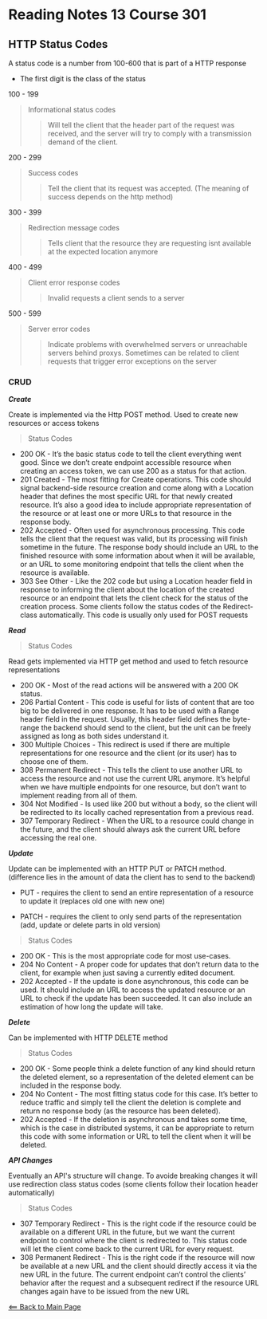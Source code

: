 # Reading Notes 13 Course 301

## HTTP Status Codes

A status code is a number from 100-600 that is part of a HTTP response

- The first digit is the class of the status

100 - 199
> Informational status codes
>> Will tell the client that the header part of the request was received, and the server will try to comply with a transmission demand of the client.

200 - 299
> Success codes
>> Tell the client that its request was accepted. (The meaning of success depends on the http method)

300 - 399
> Redirection message codes
>> Tells client that the resource they are requesting isnt available at the expected location anymore

400 - 499
> Client error response codes
>> Invalid requests a client sends to a server

500 - 599
> Server error codes
>> Indicate problems with overwhelmed servers or unreachable servers behind proxys. Sometimes can be related to client requests that trigger error exceptions on the server

### CRUD

__*Create*__

Create is implemented via the Http POST method. Used to create new resources or access tokens

> Status Codes

- 200 OK - It’s the basic status code to tell the client everything went good. Since we don’t create endpoint accessible resource when creating an access token, we can use 200 as a status for that action.
- 201 Created - The most fitting for Create operations. This code should signal backend-side resource creation and come along with a Location header that defines the most specific URL for that newly created resource. It’s also a good idea to include appropriate representation of the resource or at least one or more URLs to that resource in the response body.
- 202 Accepted - Often used for asynchronous processing. This code tells the client that the request was valid, but its processing will finish sometime in the future. The response body should include an URL to the finished resource with some information about when it will be available, or an URL to some monitoring endpoint that tells the client when the resource is available.
- 303 See Other - Like the 202 code but using a Location header field in response to informing the client about the location of the created resource or an endpoint that lets the client check for the status of the creation process. Some clients follow the status codes of the Redirect-class automatically. This code is usually only used for POST requests

__*Read*__

> Status Codes

Read gets implemented via HTTP get method and used to fetch resource representations

- 200 OK - Most of the read actions will be answered with a 200 OK status.
- 206 Partial Content - This code is useful for lists of content that are too big to be delivered in one response. It has to be used with a Range header field in the request. Usually, this header field defines the byte-range the backend should send to the client, but the unit can be freely assigned as long as both sides understand it.
- 300 Multiple Choices - This redirect is used if there are multiple representations for one resource and the client (or its user) has to choose one of them.
- 308 Permanent Redirect - This tells the client to use another URL to access the resource and not use the current URL anymore. It’s helpful when we have multiple endpoints for one resource, but don’t want to implement reading from all of them.
- 304 Not Modified - Is used like 200 but without a body, so the client will be redirected to its locally cached representation from a previous read.
- 307 Temporary Redirect - When the URL to a resource could change in the future, and the client should always ask the current URL before accessing the real one.

__*Update*__

Update can be implemented with an HTTP PUT or PATCH method. (difference lies in the amount of data the client has to send to the backend)

- PUT - requires the client to send an entire representation of a resource to update it (replaces old one with new one)

- PATCH - requires the client to only send parts of the representation (add, update or delete parts in old version)

> Status Codes

- 200 OK - This is the most appropriate code for most use-cases.
- 204 No Content - A proper code for updates that don’t return data to the client, for example when just saving a currently edited document.
- 202 Accepted - If the update is done asynchronous, this code can be used. It should include an URL to access the updated resource or an URL to check if the update has been succeeded. It can also include an estimation of how long the update will take.

__*Delete*__

Can be implemented with HTTP DELETE method

> Status Codes

- 200 OK - Some people think a delete function of any kind should return the deleted element, so a representation of the deleted element can be included in the response body.
- 204 No Content - The most fitting status code for this case. It’s better to reduce traffic and simply tell the client the deletion is complete and return no response body (as the resource has been deleted).
- 202 Accepted - If the deletion is asynchronous and takes some time, which is the case in distributed systems, it can be appropriate to return this code with some information or URL to tell the client when it will be deleted.

__*API Changes*__

Eventually an API's structure will change. To avoide breaking changes it will use redirection class status codes (some clients follow their location header automatically)

> Status Codes

- 307 Temporary Redirect - This is the right code if the resource could be available on a different URL in the future, but we want the current endpoint to control where the client is redirected to. This status code will let the client come back to the current URL for every request.
- 308 Permanent Redirect - This is the right code if the resource will now be available at a new URL and the client should directly access it via the new URL in the future. The current endpoint can’t control the clients’ behavior after the request and a subsequent redirect if the resource URL changes again have to be issued from the new URL

[<== Back to Main Page](README.md)
